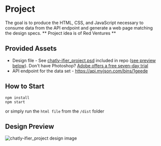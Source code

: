 # Project
The goal is to produce the HTML, CSS, and JavaScript necessary to consume data from the API endpoint and generate a web page matching the design specs.
** Project idea is of Red Ventures **

## Provided Assets
- Design file - See [chatly-ifier_project.psd](/chatly-ifier_project.psd) included in repo ([see preview below](README.md#design-preview)). Don't have Photoshop? [Adobe offers a free seven-day trial](https://www.adobe.com/products/photoshop/free-trial-download.html)
- API endpoint for the data set - https://api.myjson.com/bins/1geede

## How to Start
```
npm install
npm start
```
or simply run the `html file` from the `/dist` folder

## Design Preview
![chatly-ifier_project design image](/chatly-ifier_project.png)
